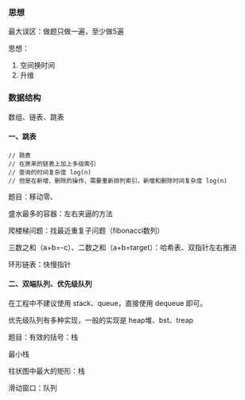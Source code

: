 ### 思想

最大误区：做题只做一遍，至少做5遍

思想：

1. 空间换时间
2. 升维

### 数据结构

数组、链表、跳表

#### 一、跳表

```
// 跳表
// 在原来的链表上加上多级索引
// 查询的时间复杂度 log(n)
// 但是在新增、删除的操作，需要重新排列索引，新增和删除时间复杂度 log(n)
```

题目：移动零、

盛水最多的容器：左右夹逼的方法

爬楼梯问题：找最近重复子问题（fibonacci数列）

三数之和（a+b=-c）、二数之和（a+b=target）：哈希表、双指针左右推进

环形链表：快慢指针

#### 二、双端队列、优先级队列

在工程中不建议使用 stack、queue，直接使用 dequeue 即可。

优先级队列有多种实现，一般的实现是 heap堆、bst、treap

题目：有效的括号：栈

最小栈

柱状图中最大的矩形：栈

滑动窗口：队列